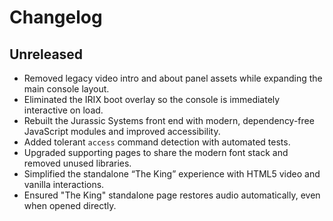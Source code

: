 # Changelog

## Unreleased
- Removed legacy video intro and about panel assets while expanding the main console layout.
- Eliminated the IRIX boot overlay so the console is immediately interactive on load.
- Rebuilt the Jurassic Systems front end with modern, dependency-free JavaScript modules and improved accessibility.
- Added tolerant `access` command detection with automated tests.
- Upgraded supporting pages to share the modern font stack and removed unused libraries.
- Simplified the standalone “The King” experience with HTML5 video and vanilla interactions.
- Ensured "The King" standalone page restores audio automatically, even when opened directly.
